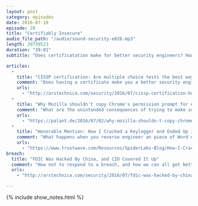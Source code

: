 ```yaml
---
layout: post
category: episodes
date: 2016-07-18
episode: 28
title: "Certifiably Insecure"
audio_file_path: "/audio/sound-security-e028.mp3"
length: 39739523
duration: "39:01"
subtitle: "Does certificatation make for better security engineers? How do you help users make informed decisions about risks that they're taking?"

articles: 
  - 
    title: "CISSP certification: Are multiple choice tests the best way to hire infosec pros?"
    comment: "Does having a certificate make you a better security engineer? What could we be doing to better recruit security folks?"
    urls: 
      - "http://arstechnica.com/security/2016/07/cissp-certification-how-to-hire-infosec-pros/"
  - 
    title: "Why Mozilla shouldn't copy Chrome's permission prompt for extensions"
    comment: "What are the unintended consequences of trying to make sure your users are informed as possible about the security implications of installing browser extensions? How can you effectively, programmatically communicate risk?"
    urls: 
      - "https://palant.de/2016/07/02/why-mozilla-shouldn-t-copy-chrome-s-permission-prompt-for-extensions"
  - 
    title: "Honorable Mention: How I Cracked a Keylogger and Ended Up in Someone's Inbox"
    comment: "What happens when you reverse engineer an piece of Word doc malware?"
    urls: 
      - "https://www.trustwave.com/Resources/SpiderLabs-Blog/How-I-Cracked-a-Keylogger-and-Ended-Up-in-Someone-s-Inbox/"
breach: 
  title: "FDIC Was Hacked By China, and CIO Covered It Up"
  comment: "How not to respond to a breach, and how we can all get better at dealing with breaches."
  urls: 
    - "http://arstechnica.com/security/2016/07/fdic-was-hacked-by-china-and-cio-covered-it-up/"

---
```

{% include show_notes.html %}
